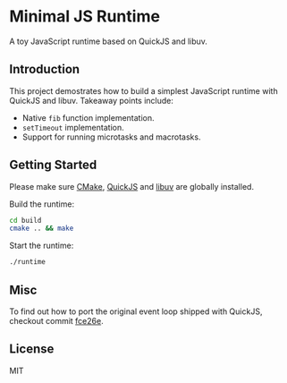 # Minimal JS Runtime
A toy JavaScript runtime based on QuickJS and libuv.

## Introduction
This project demostrates how to build a simplest JavaScript runtime with QuickJS and libuv. Takeaway points include:

* Native `fib` function implementation.
* `setTimeout` implementation.
* Support for running microtasks and macrotasks.

## Getting Started
Please make sure [CMake](https://cmake.org/), [QuickJS](https://bellard.org/quickjs/) and [libuv](https://libuv.org/) are globally installed.

Build the runtime:

``` bash
cd build
cmake .. && make
```

Start the runtime:

``` bash
./runtime
```

## Misc
To find out how to port the original event loop shipped with QuickJS, checkout commit [fce26e](https://github.com/doodlewind/minimal-js-runtime/commit/fce26ed2641ca9ff5ee3bad7dd1dc76caa679aa8).

## License
MIT
